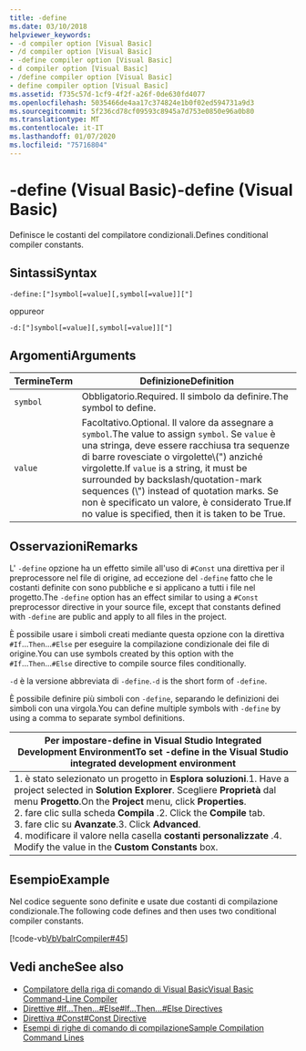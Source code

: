 ```yaml
---
title: -define
ms.date: 03/10/2018
helpviewer_keywords:
- -d compiler option [Visual Basic]
- /d compiler option [Visual Basic]
- -define compiler option [Visual Basic]
- d compiler option [Visual Basic]
- /define compiler option [Visual Basic]
- define compiler option [Visual Basic]
ms.assetid: f735c57d-1cf9-4f2f-a26f-0de630fd4077
ms.openlocfilehash: 5035466de4aa17c374824e1b0f02ed594731a9d3
ms.sourcegitcommit: 5f236cd78cf09593c8945a7d753e0850e96a0b80
ms.translationtype: MT
ms.contentlocale: it-IT
ms.lasthandoff: 01/07/2020
ms.locfileid: "75716804"
---
```

# <a name="-define-visual-basic"></a><span data-ttu-id="8c5bc-102">-define (Visual Basic)</span><span class="sxs-lookup"><span data-stu-id="8c5bc-102">-define (Visual Basic)</span></span>
<span data-ttu-id="8c5bc-103">Definisce le costanti del compilatore condizionali.</span><span class="sxs-lookup"><span data-stu-id="8c5bc-103">Defines conditional compiler constants.</span></span>  
  
## <a name="syntax"></a><span data-ttu-id="8c5bc-104">Sintassi</span><span class="sxs-lookup"><span data-stu-id="8c5bc-104">Syntax</span></span>  
  
```console  
-define:["]symbol[=value][,symbol[=value]]["]  
```

<span data-ttu-id="8c5bc-105">oppure</span><span class="sxs-lookup"><span data-stu-id="8c5bc-105">or</span></span>

```console  
-d:["]symbol[=value][,symbol[=value]]["]  
```  
  
## <a name="arguments"></a><span data-ttu-id="8c5bc-106">Argomenti</span><span class="sxs-lookup"><span data-stu-id="8c5bc-106">Arguments</span></span>  
  
|<span data-ttu-id="8c5bc-107">Termine</span><span class="sxs-lookup"><span data-stu-id="8c5bc-107">Term</span></span>|<span data-ttu-id="8c5bc-108">Definizione</span><span class="sxs-lookup"><span data-stu-id="8c5bc-108">Definition</span></span>|  
|---|---|  
|`symbol`|<span data-ttu-id="8c5bc-109">Obbligatorio.</span><span class="sxs-lookup"><span data-stu-id="8c5bc-109">Required.</span></span> <span data-ttu-id="8c5bc-110">Il simbolo da definire.</span><span class="sxs-lookup"><span data-stu-id="8c5bc-110">The symbol to define.</span></span>|  
|`value`|<span data-ttu-id="8c5bc-111">Facoltativo.</span><span class="sxs-lookup"><span data-stu-id="8c5bc-111">Optional.</span></span> <span data-ttu-id="8c5bc-112">Il valore da assegnare a `symbol`.</span><span class="sxs-lookup"><span data-stu-id="8c5bc-112">The value to assign `symbol`.</span></span> <span data-ttu-id="8c5bc-113">Se `value` è una stringa, deve essere racchiusa tra sequenze di barre rovesciate o virgolette\\(") anziché virgolette.</span><span class="sxs-lookup"><span data-stu-id="8c5bc-113">If `value` is a string, it must be surrounded by backslash/quotation-mark sequences (\\") instead of quotation marks.</span></span> <span data-ttu-id="8c5bc-114">Se non è specificato un valore, è considerato True.</span><span class="sxs-lookup"><span data-stu-id="8c5bc-114">If no value is specified, then it is taken to be True.</span></span>|  
  
## <a name="remarks"></a><span data-ttu-id="8c5bc-115">Osservazioni</span><span class="sxs-lookup"><span data-stu-id="8c5bc-115">Remarks</span></span>  
 <span data-ttu-id="8c5bc-116">L' `-define` opzione ha un effetto simile all'uso di `#Const` una direttiva per il preprocessore nel file di origine, ad eccezione del `-define` fatto che le costanti definite con sono pubbliche e si applicano a tutti i file nel progetto.</span><span class="sxs-lookup"><span data-stu-id="8c5bc-116">The `-define` option has an effect similar to using a `#Const` preprocessor directive in your source file, except that constants defined with `-define` are public and apply to all files in the project.</span></span>  
  
 <span data-ttu-id="8c5bc-117">È possibile usare i simboli creati mediante questa opzione con la direttiva `#If`...`Then`...`#Else` per eseguire la compilazione condizionale dei file di origine.</span><span class="sxs-lookup"><span data-stu-id="8c5bc-117">You can use symbols created by this option with the `#If`...`Then`...`#Else` directive to compile source files conditionally.</span></span>  
  
 <span data-ttu-id="8c5bc-118">`-d` è la versione abbreviata di `-define`.</span><span class="sxs-lookup"><span data-stu-id="8c5bc-118">`-d` is the short form of `-define`.</span></span>  
  
 <span data-ttu-id="8c5bc-119">È possibile definire più simboli con `-define`, separando le definizioni dei simboli con una virgola.</span><span class="sxs-lookup"><span data-stu-id="8c5bc-119">You can define multiple symbols with `-define` by using a comma to separate symbol definitions.</span></span>  
  
|<span data-ttu-id="8c5bc-120">Per impostare-define in Visual Studio Integrated Development Environment</span><span class="sxs-lookup"><span data-stu-id="8c5bc-120">To set -define in the Visual Studio integrated development environment</span></span>|  
|---|  
|<span data-ttu-id="8c5bc-121">1. è stato selezionato un progetto in **Esplora soluzioni**.</span><span class="sxs-lookup"><span data-stu-id="8c5bc-121">1.  Have a project selected in **Solution Explorer**.</span></span> <span data-ttu-id="8c5bc-122">Scegliere **Proprietà** dal menu **Progetto**.</span><span class="sxs-lookup"><span data-stu-id="8c5bc-122">On the **Project** menu, click **Properties**.</span></span> <br /><span data-ttu-id="8c5bc-123">2. fare clic sulla scheda **Compila** .</span><span class="sxs-lookup"><span data-stu-id="8c5bc-123">2.  Click the **Compile** tab.</span></span><br /><span data-ttu-id="8c5bc-124">3. fare clic su **Avanzate**.</span><span class="sxs-lookup"><span data-stu-id="8c5bc-124">3.  Click **Advanced**.</span></span><br /><span data-ttu-id="8c5bc-125">4. modificare il valore nella casella **costanti personalizzate** .</span><span class="sxs-lookup"><span data-stu-id="8c5bc-125">4.  Modify the value in the **Custom Constants** box.</span></span>|  
  
## <a name="example"></a><span data-ttu-id="8c5bc-126">Esempio</span><span class="sxs-lookup"><span data-stu-id="8c5bc-126">Example</span></span>  
 <span data-ttu-id="8c5bc-127">Nel codice seguente sono definite e usate due costanti di compilazione condizionale.</span><span class="sxs-lookup"><span data-stu-id="8c5bc-127">The following code defines and then uses two conditional compiler constants.</span></span>  
  
 [!code-vb[VbVbalrCompiler#45](~/samples/snippets/visualbasic/VS_Snippets_VBCSharp/VbVbalrCompiler/VB/Class1.vb#45)]  
  
## <a name="see-also"></a><span data-ttu-id="8c5bc-128">Vedi anche</span><span class="sxs-lookup"><span data-stu-id="8c5bc-128">See also</span></span>

- [<span data-ttu-id="8c5bc-129">Compilatore della riga di comando di Visual Basic</span><span class="sxs-lookup"><span data-stu-id="8c5bc-129">Visual Basic Command-Line Compiler</span></span>](../../../visual-basic/reference/command-line-compiler/index.md)
- [<span data-ttu-id="8c5bc-130">Direttive #If...Then...#Else</span><span class="sxs-lookup"><span data-stu-id="8c5bc-130">#If...Then...#Else Directives</span></span>](../../../visual-basic/language-reference/directives/if-then-else-directives.md)
- [<span data-ttu-id="8c5bc-131">Direttiva #Const</span><span class="sxs-lookup"><span data-stu-id="8c5bc-131">#Const Directive</span></span>](../../../visual-basic/language-reference/directives/const-directive.md)
- [<span data-ttu-id="8c5bc-132">Esempi di righe di comando di compilazione</span><span class="sxs-lookup"><span data-stu-id="8c5bc-132">Sample Compilation Command Lines</span></span>](../../../visual-basic/reference/command-line-compiler/sample-compilation-command-lines.md)
